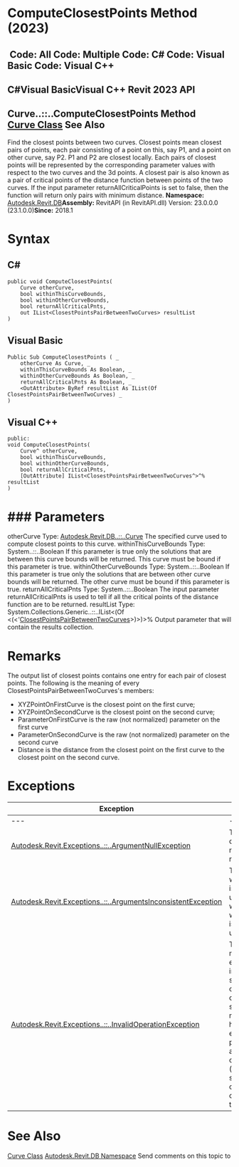 # ComputeClosestPoints Method (2023)

﻿
 Code: All Code: Multiple Code: C# Code: Visual Basic Code: Visual C++   
---  
C#Visual BasicVisual C++
Revit 2023 API  
---  
Curve..::..ComputeClosestPoints Method   
[Curve Class](400cc9b6-9ff7-de85-6fd8-c20002209d25.md "Curve Class") See Also  
---  
Find the closest points between two curves. Closest points mean closest pairs of points, each pair consisting of a point on this, say P1, and a point on other curve, say P2. P1 and P2 are closest locally. Each pairs of closest points will be represented by the corresponding parameter values with respect to the two curves and the 3d points. A closest pair is also known as a pair of critical points of the distance function between points of the two curves. If the input parameter returnAllCriticalPoints is set to false, then the function will return only pairs with minimum distance. 
**Namespace:** [Autodesk.Revit.DB](87546ba7-461b-c646-cbb1-2cb8f5bff8b2.md "Autodesk.Revit.DB Namespace")**Assembly:** RevitAPI (in RevitAPI.dll) Version: 23.0.0.0 (23.1.0.0)**Since:** 2018.1 
# Syntax
C#  
---  
```text
public void ComputeClosestPoints(
	Curve otherCurve,
	bool withinThisCurveBounds,
	bool withinOtherCurveBounds,
	bool returnAllCriticalPnts,
	out IList<ClosestPointsPairBetweenTwoCurves> resultList
)
```
  
Visual Basic  
---  
```text
Public Sub ComputeClosestPoints ( _
	otherCurve As Curve, _
	withinThisCurveBounds As Boolean, _
	withinOtherCurveBounds As Boolean, _
	returnAllCriticalPnts As Boolean, _
	<OutAttribute> ByRef resultList As IList(Of ClosestPointsPairBetweenTwoCurves) _
)
```
  
Visual C++  
---  
```text
public:
void ComputeClosestPoints(
	Curve^ otherCurve, 
	bool withinThisCurveBounds, 
	bool withinOtherCurveBounds, 
	bool returnAllCriticalPnts, 
	[OutAttribute] IList<ClosestPointsPairBetweenTwoCurves^>^% resultList
)
```
  
# ### Parameters
otherCurve
    Type: [Autodesk.Revit.DB..::..Curve](400cc9b6-9ff7-de85-6fd8-c20002209d25.md "Curve Class") The specified curve used to compute closest points to this curve. 
withinThisCurveBounds
    Type: System..::..Boolean If this parameter is true only the solutions that are between this curve bounds will be returned. This curve must be bound if this parameter is true. 
withinOtherCurveBounds
    Type: System..::..Boolean If this parameter is true only the solutions that are between other curve bounds will be returned. The other curve must be bound if this parameter is true. 
returnAllCriticalPnts
    Type: System..::..Boolean The input parameter returnAllCriticalPnts is used to tell if all the critical points of the distance function are to be returned. 
resultList
    Type: System.Collections.Generic..::..IList<(Of <(<'[ClosestPointsPairBetweenTwoCurves](3af783ff-1aca-2c81-659d-edbaa72065d7.md "ClosestPointsPairBetweenTwoCurves Class")>)>)>% Output parameter that will contain the results collection. 
# Remarks
The output list of closest points contains one entry for each pair of closest points. The following is the meaning of every ClosestPointsPairBetweenTwoCurves's members: 
  * XYZPointOnFirstCurve is the closest point on the first curve;
  * XYZPointOnSecondCurve is the closest point on the second curve;
  * ParameterOnFirstCurve is the raw (not normalized) parameter on the first curve
  * ParameterOnSecondCurve is the raw (not normalized) parameter on the second curve
  * Distance is the distance from the closest point on the first curve to the closest point on the second curve.

# Exceptions
| Exception | Condition |
| --- | --- |
| --- | --- |
| [Autodesk.Revit.Exceptions..::..ArgumentNullException](631e1424-60f4-929b-4e52-dda9dcd26316.md "ArgumentNullException Class") | Thrown when otherCurve argument is null. Thrown when resultArray is null. |
| [Autodesk.Revit.Exceptions..::..ArgumentsInconsistentException](05972c68-fa6d-3a83-d720-ad84fbc4780f.md "ArgumentsInconsistentException Class") | Thrown when withinThisCurveBounds is true and this curve is unbounded. Thrown when withinOtherCurveBounds is true and other curve is unbounded. |
| [Autodesk.Revit.Exceptions..::..InvalidOperationException](9e715f03-3884-e539-4dd6-8d7545733adc.md "InvalidOperationException Class") | Thrown when the method failed. For example the problem has infinitely many solutions such as two parallel lines or two concentric circles, or in other singular cases that the method currently cannot handle, such as evaluating the closest points between a spline and a line, and the spline contains a flat segment (all points on the segment have zero curvature), and the closest points lie within that flat segment. |

# See Also
[Curve Class](400cc9b6-9ff7-de85-6fd8-c20002209d25.md "Curve Class")
[Autodesk.Revit.DB Namespace](87546ba7-461b-c646-cbb1-2cb8f5bff8b2.md "Autodesk.Revit.DB Namespace")
Send comments on this topic to 
